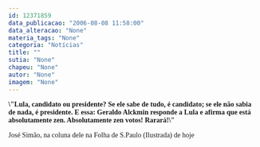 ```yaml
---
id: 12371859
data_publicacao: "2006-08-08 11:58:00"
data_alteracao: "None"
materia_tags: "None"
categoria: "Notícias"
title: ""
sutia: "None"
chapeu: "None"
autor: "None"
imagem: "None"
---
```

<p><P><FONT face=Verdana><STRONG>\"Lula, candidato ou presidente? Se ele sabe de tudo, é candidato; se ele não sabia de nada, é presidente. </STRONG></FONT><FONT face=Verdana><STRONG>E essa: Geraldo Alckmin responde a Lula e afirma que está absolutamente zen. Absolutamente zen votos! Rarará!\"</STRONG></FONT></P></p>
<p><P><FONT face=Verdana>José Simão, na coluna dele na Folha de S.Paulo (Ilustrada) de hoje</FONT></P> </p>
